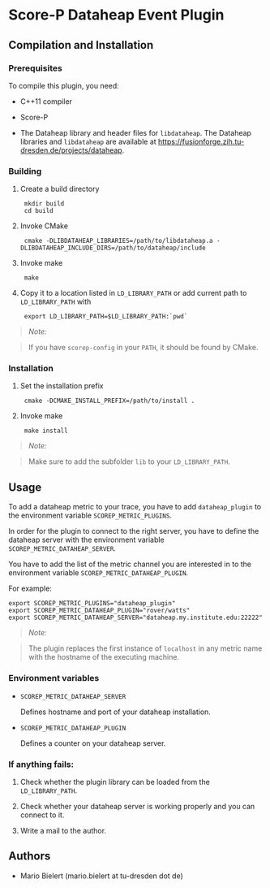 # Score-P Dataheap Event Plugin

## Compilation and Installation

### Prerequisites

To compile this plugin, you need:

* C++11 compiler

* Score-P

* The Dataheap library and header files for `libdataheap`. The Dataheap libraries and `libdataheap`
    are available at <https://fusionforge.zih.tu-dresden.de/projects/dataheap>.

### Building

1. Create a build directory

        mkdir build
        cd build

2. Invoke CMake

        cmake -DLIBDATAHEAP_LIBRARIES=/path/to/libdataheap.a -DLIBDATAHEAP_INCLUDE_DIRS=/path/to/dataheap/include

3. Invoke make

        make

4. Copy it to a location listed in `LD_LIBRARY_PATH` or add current path to `LD_LIBRARY_PATH` with

        export LD_LIBRARY_PATH=$LD_LIBRARY_PATH:`pwd`

> *Note:*

> If you have `scorep-config` in your `PATH`, it should be found by CMake.

### Installation

1. Set the installation prefix

        cmake -DCMAKE_INSTALL_PREFIX=/path/to/install .

2. Invoke make

        make install

> *Note:*

> Make sure to add the subfolder `lib` to your `LD_LIBRARY_PATH`.

## Usage

To add a dataheap metric to your trace, you have to add `dataheap_plugin` to the environment
variable `SCOREP_METRIC_PLUGINS`.

In order for the plugin to connect to the right server, you have to define the dataheap server with
the environment variable `SCOREP_METRIC_DATAHEAP_SERVER`.

You have to add the list of the metric channel you are interested in to the environment variable
`SCOREP_METRIC_DATAHEAP_PLUGIN`.

For example:

    export SCOREP_METRIC_PLUGINS="dataheap_plugin"
    export SCOREP_METRIC_DATAHEAP_PLUGIN="rover/watts"
    export SCOREP_METRIC_DATAHEAP_SERVER="dataheap.my.institute.edu:22222"

> *Note:*

> The plugin replaces the first instance of `localhost` in any metric name with the hostname of the
> executing machine.

### Environment variables

* `SCOREP_METRIC_DATAHEAP_SERVER`

    Defines hostname and port of your dataheap installation.

* `SCOREP_METRIC_DATAHEAP_PLUGIN`

    Defines a counter on your dataheap server.

### If anything fails:

1. Check whether the plugin library can be loaded from the `LD_LIBRARY_PATH`.

2. Check whether your dataheap server is working properly and you can connect to it.

3. Write a mail to the author.

## Authors

* Mario Bielert (mario.bielert at tu-dresden dot de)
